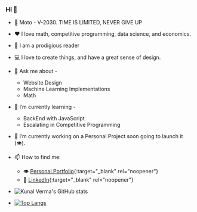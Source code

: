 ### Hi  👋
- 🥅 Moto - V-2030. TIME IS LIMITED, NEVER GIVE UP
- ❤ I love math, competitive programming, data science, and economics.
- 📗 I am a prodigious reader
- 💻 I love to create things, and have a great sense of design.
- 💬 Ask me about - 
    * Website Design
    * Machine Learning Implementations
    * Math
- 🌱 I’m currently learning -
    * BackEnd with JavaScript
    * Escalating in Competitive Programming
- 🔭 I’m currently working on a Personal Project soon going to launch it (👁).
- 📫 How to find me: 
  - 👁 [Personal Portfolio](https://hereiskunalverma.github.io/tlrc/index.html){:target="_blank" rel="noopener"}
  - 🏢 [LinkedIn](https://www.linkedin.com/in/kunalverma19/){:target="_blank" rel="noopener"}

- ![Kunal Verma's GitHub stats](https://github-readme-stats.vercel.app/api?username=hereiskunalverma&show_icons=true&theme=vue)
- [![Top Langs](https://github-readme-stats.vercel.app/api/top-langs/?username=hereiskunalverma)](https://github.com/hereiskunalverma/github-readme-stats)

<!--- [![Kunal Verma's wakatime stats](https://github-readme-stats.vercel.app/api/wakatime?username=kunalverma)](https://github.com/hereiskunalverma/github-readme-stats) --->
